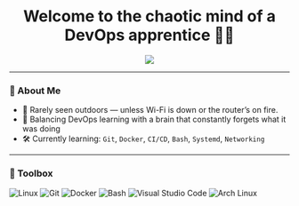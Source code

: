 <h1 align="center">Welcome to the chaotic mind of a DevOps apprentice 🧠🔧</h1>

<p align="center">
  <img src="https://readme-typing-svg.herokuapp.com?center=true&vCenter=true&width=420&height=45&lines=Now+with+less+broken+YAML+files!;Definitely+not+in+production...+yet.;ADHD+inside+–+handle+with+care.;Runs+on+sudo+and+vibes.;DevOps+in+progress...+please+stand+by.;More+commits+than+motivation.;May+contain+cron+jobs.;alias+chaos=me.;CTRL+C+CTRL+V+Engineer+approved." />

</p>

---

### 🧠 About Me

- 🌱 Rarely seen outdoors — unless Wi-Fi is down or the router’s on fire.
- 🧩 Balancing DevOps learning with a brain that constantly forgets what it was doing
- 🛠️ Currently learning: `Git`, `Docker`, `CI/CD`, `Bash`, `Systemd`, `Networking`

---

### 🧰 Toolbox

![Linux](https://img.shields.io/badge/Linux-FCC624?style=for-the-badge&logo=linux&logoColor=black)
![Git](https://img.shields.io/badge/Git-F05032?style=for-the-badge&logo=git&logoColor=white)
![Docker](https://img.shields.io/badge/Docker-2496ED?style=for-the-badge&logo=docker&logoColor=white)
![Bash](https://img.shields.io/badge/Bash-4EAA25?style=for-the-badge&logo=gnu-bash&logoColor=white)
![Visual Studio Code](https://img.shields.io/badge/VSCode-007ACC?style=for-the-badge&logo=visual-studio-code&logoColor=white)
![Arch Linux](https://img.shields.io/badge/Arch-1793D1?style=for-the-badge&logo=arch-linux&logoColor=white)
